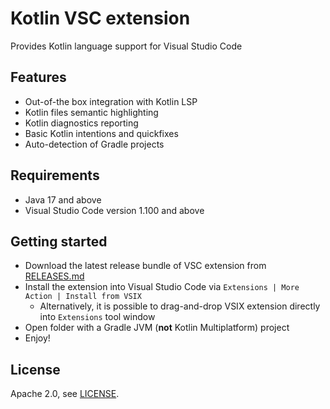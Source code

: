 # Kotlin VSC extension

Provides Kotlin language support for Visual Studio Code

## Features

* Out-of-the box integration with Kotlin LSP
* Kotlin files semantic highlighting
* Kotlin diagnostics reporting
* Basic Kotlin intentions and quickfixes 
* Auto-detection of Gradle projects

## Requirements

* Java 17 and above
* Visual Studio Code version 1.100 and above

## Getting started

* Download the latest release bundle of VSC extension from [RELEASES.md](../RELEASES.md)
* Install the extension into Visual Studio Code via `Extensions | More Action | Install from VSIX`
    * Alternatively, it is possible to drag-and-drop VSIX extension directly into `Extensions` tool window
* Open folder with a Gradle JVM (**not** Kotlin Multiplatform) project
* Enjoy!

## License

Apache 2.0, see [LICENSE](LICENSE).
